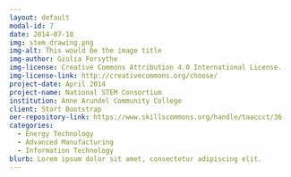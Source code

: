 ```yaml
---
layout: default
modal-id: 7
date: 2014-07-18
img: stem_drawing.png
img-alt: This would be the image title
img-author: Giulia Forsythe
img-license: Creative Commons Attribution 4.0 International License.
img-license-link: http://creativecommons.org/choose/
project-date: April 2014
project-name: National STEM Consortium
institution: Anne Arundel Community College
client: Start Bootstrap
oer-repository-link: https://www.skillscommons.org/handle/taaccct/36
categories:
  - Energy Technology
  - Advanced Manufacturing
  - Information Technology
blurb: Lorem ipsum dolor sit amet, consectetur adipiscing elit.
---
```

